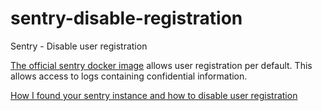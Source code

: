 # sentry-disable-registration
Sentry - Disable user registration

[The official sentry docker image](https://hub.docker.com/_/sentry/) allows user registration per default. 
This allows access to logs containing confidential information.


[How I found your sentry instance and how to disable user registration](https://julian-uphoff.de/2017/06/24/how-i-found-your-sentry-instance-and-how-to-disable-user-registration/)
